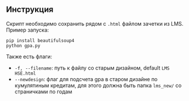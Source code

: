 ## Инструкция

Скрипт необходимо сохранить рядом с `.html` файлом зачетки из LMS. Пример запуска:

```
pip install beautifulsoup4
python gpa.py
```

Также есть флаги:

* `-f, --filename`: путь к файлу со старым дизайном, default `LMS HSE.html`
* `--newdesign`: флаг для подсчета gpa в старом дизайне по кумулятиным кредитам, для этого должна быть папка `lms_new/` со страничками по годам
